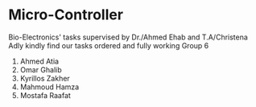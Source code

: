 # Micro-Controller
Bio-Electronics' tasks supervised by Dr./Ahmed Ehab and T.A/Christena Adly
kindly find our tasks ordered and fully working
Group 6
1. Ahmed Atia
2. Omar Ghalib
3. Kyrillos Zakher
4. Mahmoud Hamza
5. Mostafa Raafat
